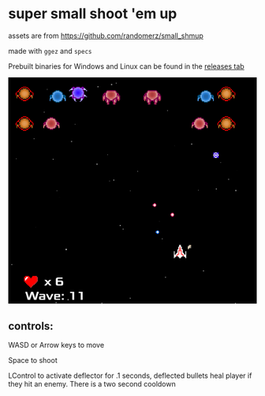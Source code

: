 # super small shoot 'em up

assets are from <https://github.com/randomerz/small_shmup>

made with `ggez` and `specs`

Prebuilt binaries for Windows and Linux can be found in the [releases tab](https://github.com/mkhan45/ssshmup/releases)

![](image.png)


## controls:

WASD or Arrow keys to move

Space to shoot

LControl to activate deflector for .1 seconds, deflected bullets heal player if they hit an enemy. There is a two second cooldown
